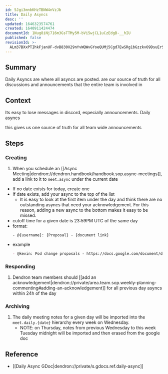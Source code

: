```yaml
---
id: 5Jgi3mnbKHzTBNW4nVzJb
title: Daily Asyncs
desc: ''
updated: 1646323574761
created: 1640911424474
documentId: 1Nug8iNj716m3GsTTMy5M-bVi5wjCL1uCzEdgB-__hIU
published: false
revisionId: >-
  ALm37BXxPTIhkFjanUF-dvB830X29nYvWQWvGYoeQUMj5Cgd7EwSRg1bGzzkvO9DsuErSzRbCwMRcL0Fll2qQg
---
```


## Summary

Daily Asyncs are where all asyncs are posted. 
are our source of truth for all discussions and announcements that the entire team is involved in

## Context

Its easy to lose messages in discord, especially announcements. Daily asyncs

this gives us one source of truth for all team wide announcements

## Steps

### Creating
1. When you schedule an [[Async Meeting|dendron://dendron.handbook/handbook.sop.async-meetings]], add a link to it to `meet.async` under the current date 
  - If no date exists for today, create one
  - If date exists, add your async to the top of the list
    - It is easy to look at the first item under the day and think there are no outstanding asyncs that need your acknowledgement. For this reason, adding a new async to the bottom makes it easy to be missed.
  - cutoff time for a given date is 23:59PM UTC of the same day
  - format: 
      ```
      - @{username}: {Proposal} - {document link}
      ```
  - example
      ```md
      - @kevin: Pod change proposals - https://docs.google.com/document/d/***/edit
      ```

### Responding
1. Dendron team members should [[add an acknowledgement|dendron://private/area.team.sop.weekly-planning-commenting#adding-an-acknowledgement]] for all previous day asyncs within 24h of the day

### Archiving
1. The daily meeting notes for a given day will be imported into the `meet.daily.{date}` hierarchy every week on Wednesday. 
    - NOTE: on Thursday, notes from previous Wednesday to this week Tuesday midnight will be imported and then erased from the google doc

## Reference
- [[Daily Async GDoc|dendron://private/s.gdocs.ref.daily-async]]